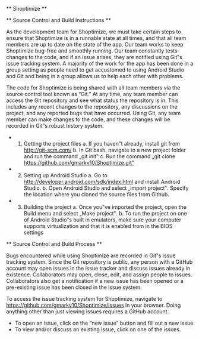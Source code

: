 ** Shoptimize **

** Source Control and Build Instructions **

As the development team for Shoptimize, we must take certain steps to ensure that 
Shoptimize is in a runnable state at all times, and that all team members are up to date on the 
state of the app. Our team works to keep Shoptimize bug-free and smoothly running. Our team 
constantly tests changes to the code, and if an issue arises, they are notified using Git‟s issue 
tracking system. A majority of the work for the app has been done in a group setting as people 
need to get accustomed to using Android Studio and Git and being in a group allows us to help 
each other with problems.

The code for Shoptimize is being shared with all team members via the source control 
tool known as “Git.” At any time, any team member can access the Git repository and see what 
status the repository is in. This includes any recent changes to the repository, any discussions 
on the project, and any reported bugs that have occurred. Using Git, any team member can 
make changes to the code, and these changes will be recorded in Git‟s robust history system.

* 1. Getting the project files
  a. If you haven‟t already, install git from http://git-scm.com/
  b. In Git bash, navigate to a new project folder and run the command „git init‟
  c. Run the command „git clone https://github.com/gmarkv10/Shoptimize.git‟

* 2. Setting up Android Studio
  a. Go to http://developer.android.com/sdk/index.html and install Android Studio.
  b. Open Android Studio and select „import project‟. Specify the location where you 
     cloned the source files from Github.

* 3. Building the project
  a. Once you‟ve imported the project, open the Build menu and select „Make project‟.
  b. To run the project on one of Android Studio‟s built in emulators, make sure your 
     computer supports virtualization and that it is enabled from in the BIOS settings

** Source Control and Build Process **

Bugs encountered while using Shoptimize are recorded in Git‟s issue tracking system. 
Since the Git repository is public, any person with a GitHub account may open issues in the 
issue tracker and discuss issues already in existence. Collaborators may open, close, edit, and 
assign people to issues. Collaborators also get a notification if a new issue has been opened or 
a pre-existing issue has been closed in the issue system.

To access the issue tracking system for Shoptimize, navigate to 
https://github.com/gmarkv10/Shoptimize/issues in your browser. Doing anything other than just 
viewing issues requires a GitHub account.

* To open an issue, click on the “new issue” button and fill out a new issue
* To view and/or discuss an existing issue, click on one of the issues.
